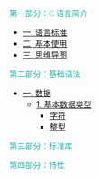 <font face="黑体" color="LightSeaGreen">第一部分：C 语言简介</font>

- [一. 语言标准](C语言简介/语言标准/语言标准.md)
- [二. 基本使用](C语言简介/基本使用/基本使用.md)
- [三. 思维导图](C语言简介/思维导图/思维导图.md)

<font face="黑体" color="LightSeaGreen">第二部分：基础语法</font>

- [一. 数据](基础语法/数据/数据.md)
  - [1. 基本数据类型](基础语法/数据/基本数据类型/基本数据类型.md)
    - [字符](基础语法/数据/基本数据类型/字符/字符.md)
    - [整型](基础语法/数据/基本数据类型/整型/整型.md)

<font face="黑体" color="LightSeaGreen">第三部分：标准库</font>

<font face="黑体" color="LightSeaGreen">第四部分：特性</font>

